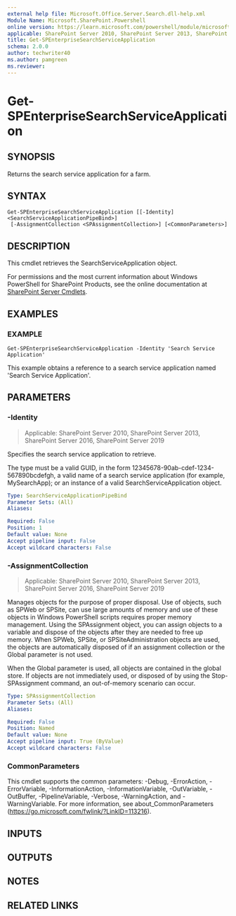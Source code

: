 ```yaml
---
external help file: Microsoft.Office.Server.Search.dll-help.xml
Module Name: Microsoft.SharePoint.Powershell
online version: https://learn.microsoft.com/powershell/module/microsoft.sharepoint.powershell/get-spenterprisesearchserviceapplication
applicable: SharePoint Server 2010, SharePoint Server 2013, SharePoint Server 2016, SharePoint Server 2019
title: Get-SPEnterpriseSearchServiceApplication
schema: 2.0.0
author: techwriter40
ms.author: pamgreen
ms.reviewer:
---
```


# Get-SPEnterpriseSearchServiceApplication

## SYNOPSIS
Returns the search service application for a farm.

## SYNTAX

```
Get-SPEnterpriseSearchServiceApplication [[-Identity] <SearchServiceApplicationPipeBind>]
 [-AssignmentCollection <SPAssignmentCollection>] [<CommonParameters>]
```

## DESCRIPTION
This cmdlet retrieves the SearchServiceApplication object.

For permissions and the most current information about Windows PowerShell for SharePoint Products, see the online documentation at [SharePoint Server Cmdlets](https://learn.microsoft.com/powershell/sharepoint/sharepoint-server/sharepoint-server-cmdlets).

## EXAMPLES

### EXAMPLE
```
Get-SPEnterpriseSearchServiceApplication -Identity 'Search Service Application'
```

This example obtains a reference to a search service application named 'Search Service Application'.

## PARAMETERS

### -Identity

> Applicable: SharePoint Server 2010, SharePoint Server 2013, SharePoint Server 2016, SharePoint Server 2019

Specifies the search service application to retrieve.

The type must be a valid GUID, in the form 12345678-90ab-cdef-1234-567890bcdefgh, a valid name of a search service application (for example, MySearchApp); or an instance of a valid SearchServiceApplication object.

```yaml
Type: SearchServiceApplicationPipeBind
Parameter Sets: (All)
Aliases:

Required: False
Position: 1
Default value: None
Accept pipeline input: False
Accept wildcard characters: False
```

### -AssignmentCollection

> Applicable: SharePoint Server 2010, SharePoint Server 2013, SharePoint Server 2016, SharePoint Server 2019

Manages objects for the purpose of proper disposal. Use of objects, such as SPWeb or SPSite, can use large amounts of memory and use of these objects in Windows PowerShell scripts requires proper memory management. Using the SPAssignment object, you can assign objects to a variable and dispose of the objects after they are needed to free up memory. When SPWeb, SPSite, or SPSiteAdministration objects are used, the objects are automatically disposed of if an assignment collection or the Global parameter is not used.

When the Global parameter is used, all objects are contained in the global store. If objects are not immediately used, or disposed of by using the Stop-SPAssignment command, an out-of-memory scenario can occur.

```yaml
Type: SPAssignmentCollection
Parameter Sets: (All)
Aliases:

Required: False
Position: Named
Default value: None
Accept pipeline input: True (ByValue)
Accept wildcard characters: False
```

### CommonParameters
This cmdlet supports the common parameters: -Debug, -ErrorAction, -ErrorVariable, -InformationAction, -InformationVariable, -OutVariable, -OutBuffer, -PipelineVariable, -Verbose, -WarningAction, and -WarningVariable. For more information, see about_CommonParameters (https://go.microsoft.com/fwlink/?LinkID=113216).

## INPUTS

## OUTPUTS

## NOTES

## RELATED LINKS
